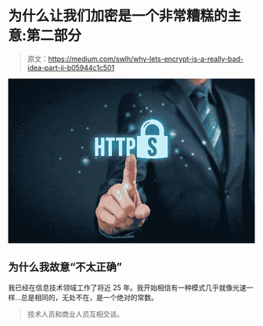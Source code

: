 # 为什么让我们加密是一个非常糟糕的主意:第二部分

> 原文：<https://medium.com/swlh/why-lets-encrypt-is-a-really-bad-idea-part-ii-b05944c1c501>

![](img/0615c447feb2c0d9160965b0ef311a82.png)

## 为什么我故意“不太正确”

我已经在信息技术领域工作了将近 25 年。我开始相信有一种模式几乎就像光速一样…总是相同的，无处不在，是一个绝对的常数。

> 技术人员和商业人员互相交谈。